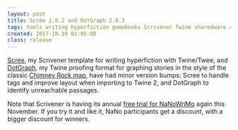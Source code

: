 ```yaml
---
layout: post
title: Scree 1.0.2 and DotGraph 2.0.3
tags: tools writing hyperfiction gamebooks Scrivener Twine sharedware choicemaps micro
created: 2017-10-10 01:05:00
class: release
---
```

[Scree](/tools/scree/), my Scrivener template for writing hyperfiction with Twine/Twee, and [DotGraph](/tools/scree/dotgraph/), my Twine proofing format for graphing stories in the style of the classic [Chimney Rock map](http://www.seanmichaelragan.com/html/%5B2008-03-07%5D_Choose_Your_Own_Adventure_book_as_directed_graph.shtml), have had minor version bumps:  Scree to handle tags and improve layout when importing to Twine 2, and DotGraph to identify unreachable passages.

Note that Scrivener is having its annual [free trial for NaNoWriMo](http://www.literatureandlatte.com/nanowrimo.php) again this November.  If you try it and like it, NaNo participants get a discount, with a bigger discount for winners.

